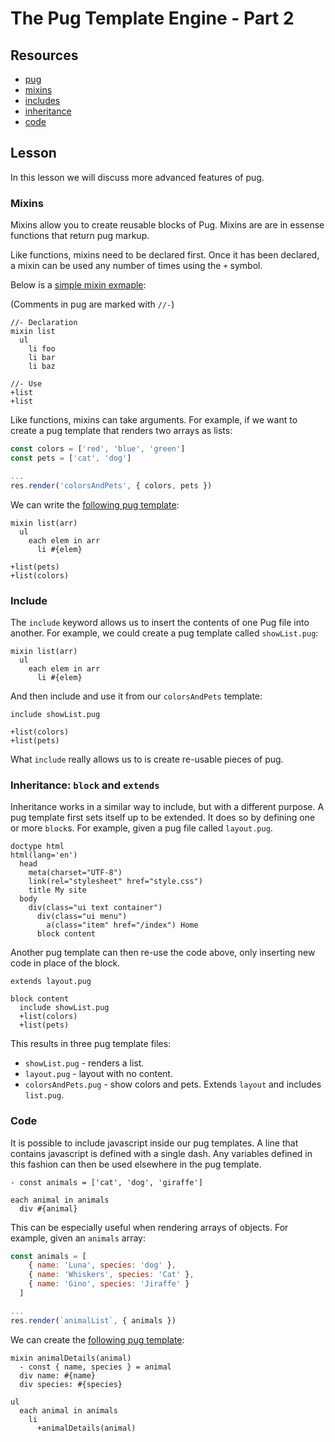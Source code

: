 # The Pug Template Engine - Part 2

## Resources

* [pug](https://pugjs.org)
* [mixins](https://pugjs.org/language/mixins.html)
* [includes](https://pugjs.org/language/includes.html)
* [inheritance](https://pugjs.org/language/inheritance.html)
* [code](https://pugjs.org/language/code.html)

## Lesson

In this lesson we will discuss more advanced features of pug.

### Mixins

Mixins allow you to create reusable blocks of Pug. Mixins are are in essense functions that return pug markup.

Like functions, mixins need to be declared first. Once it has been declared, a mixin can be used any number of times using the `+` symbol.

Below is a [simple mixin exmaple](http://pug.surge.sh/#mixins_1):

(Comments in pug are marked with `//-`)

```pug
//- Declaration
mixin list
  ul
    li foo
    li bar
    li baz

//- Use
+list
+list
```

Like functions, mixins can take arguments. For example, if we want to create a pug template that renders two arrays as lists:

```js
const colors = ['red', 'blue', 'green']
const pets = ['cat', 'dog']

...
res.render('colorsAndPets', { colors, pets })
```

We can write the [following pug template](http://pug.surge.sh/#mixins_arguments):

```pug
mixin list(arr)
  ul
    each elem in arr
      li #{elem}

+list(pets)
+list(colors)
```

### Include

The `include` keyword allows us to insert the contents of one Pug file into another. For example, we could create a pug template called `showList.pug`:

```pug
mixin list(arr)
  ul
    each elem in arr
      li #{elem}
```

And then include and use it from our `colorsAndPets` template:

```pug
include showList.pug

+list(colors)
+list(pets)
```

What `include` really allows us to is create re-usable pieces of pug.

### Inheritance: `block` and `extends`

Inheritance works in a similar way to include, but with a different purpose. A pug template first sets itself up to be extended. It does so by defining one or more `block`s. For example, given a pug file called `layout.pug`.

```pug
doctype html
html(lang='en')
  head
    meta(charset="UTF-8")
    link(rel="stylesheet" href="style.css")
    title My site
  body
    div(class="ui text container")
      div(class="ui menu")
        a(class="item" href="/index") Home
      block content
```

Another pug template can then re-use the code above, only inserting new code in place of the block.

```pug
extends layout.pug

block content
  include showList.pug
  +list(colors)
  +list(pets)
```

This results in three pug template files:

* `showList.pug` - renders a list.
* `layout.pug` - layout with no content.
* `colorsAndPets.pug` - show colors and pets. Extends `layout` and includes `list.pug`.

### Code

It is possible to include javascript inside our pug templates. A line that contains javascript is defined with a single dash. Any variables defined in this fashion can then be used elsewhere in the pug template.

```pug
- const animals = ['cat', 'dog', 'giraffe']

each animal in animals
  div #{animal}
```

This can be especially useful when rendering arrays of objects. For example, given an `animals` array:

```js
const animals = [
    { name: 'Luna', species: 'dog' },
    { name: 'Whiskers', species: 'Cat' },
    { name: 'Gino', species: 'Jiraffe' }
  ]

...
res.render(`animalList`, { animals })
```

We can create the [following pug template](http://pug.surge.sh/#all_together):

```pug
mixin animalDetails(animal)
  - const { name, species } = animal
  div name: #{name}
  div species: #{species}

ul
  each animal in animals
    li
      +animalDetails(animal)
```
